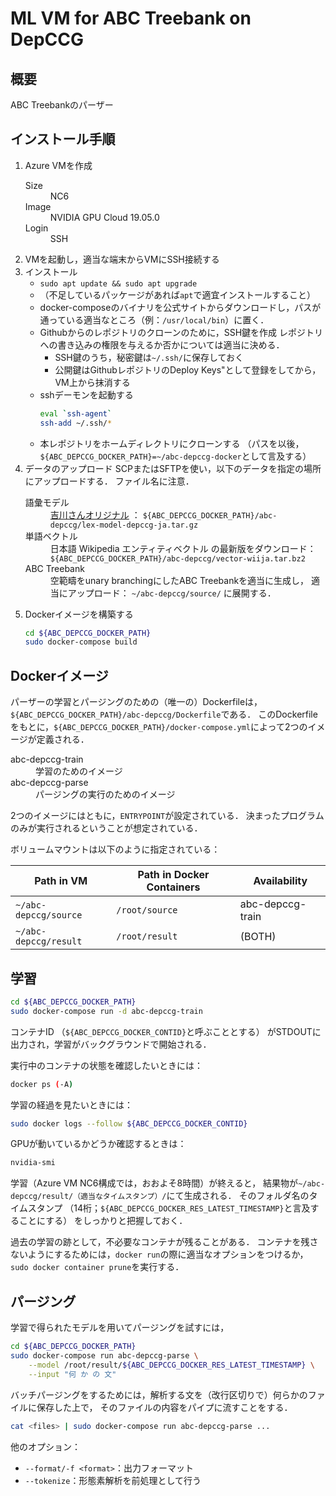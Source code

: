 # ML VM for ABC Treebank on DepCCG
## 概要
ABC Treebankのパーザー
## インストール手順
1. Azure VMを作成
    <dl>
        <dt>Size</dt>
        <dd>NC6</dd>
        <dt>Image</dt>
        <dd>NVIDIA GPU Cloud 19.05.0</dd>
        <dt>Login</dt>
        <dd>SSH</dd>
    </dl>
1. VMを起動し，適当な端末からVMにSSH接続する
1. インストール
    - `sudo apt update && sudo apt upgrade`
    - （不足しているパッケージがあれば`apt`で適宜インストールすること）
    - docker-composeのバイナリを公式サイトからダウンロードし，パスが通っている適当なところ（例：`/usr/local/bin`）に置く．
    - Githubからのレポジトリのクローンのために，SSH鍵を作成
        レポジトリへの書き込みの権限を与えるか否かについては適当に決める．
        - SSH鍵のうち，秘密鍵は`~/.ssh/`に保存しておく
        - 公開鍵はGithubレポジトリのDeploy Keys"として登録をしてから，VM上から抹消する
    - sshデーモンを起動する
        ```sh
        eval `ssh-agent`
        ssh-add ~/.ssh/*
        ```
    - 本レポジトリをホームディレクトリにクローンする
        （パスを以後，`${ABC_DEPCCG_DOCKER_PATH}=~/abc-depccg-docker`として言及する）
1. データのアップロード
    SCPまたはSFTPを使い，以下のデータを指定の場所にアップロードする．
    ファイル名に注意．
    <dl>
        <dt>語彙モデル</dt>
        <dd>
            <a href="https://drive.google.com/file/d/1PwJYnegh9np6Nr_Wy1VJDutWIKu6rn7m/view?usp=sharing">吉川さんオリジナル</a>
            ：
            <code>${ABC_DEPCCG_DOCKER_PATH}/abc-depccg/lex-model-depccg-ja.tar.gz</code>
        </dd>
        <dt>単語ベクトル</dt>
        <dd><a herf="http://www.cl.ecei.tohoku.ac.jp/~m-suzuki/jawiki_vector/">日本語 Wikipedia エンティティベクトル</a>
        の最新版をダウンロード：
        <code>${ABC_DEPCCG_DOCKER_PATH}/abc-depccg/vector-wiija.tar.bz2</code>
        <dt>ABC Treebank</dt>
        <dd>空範疇をunary branchingにしたABC Treebankを適当に生成し，
            適当にアップロード：
            <code>~/abc-depccg/source/</code>
            に展開する．</dd>
    </dl>
1. Dockerイメージを構築する
    ```sh
    cd ${ABC_DEPCCG_DOCKER_PATH}
    sudo docker-compose build
    ```

## Dockerイメージ
パーザーの学習とパージングのための（唯一の）Dockerfileは，
`${ABC_DEPCCG_DOCKER_PATH}/abc-depccg/Dockerfile`である．
このDockerfileをもとに，`${ABC_DEPCCG_DOCKER_PATH}/docker-compose.yml`によって2つのイメージが定義される．
<dl>
    <dt>abc-depccg-train</dt>
    <dd>学習のためのイメージ</dd>
    <dt>abc-depccg-parse</dt>
    <dd>パージングの実行のためのイメージ</dd>
</dl>

2つのイメージにはともに，`ENTRYPOINT`が設定されている．
決まったプログラムのみが実行されるということが想定されている．

ボリュームマウントは以下のように指定されている：

|Path in VM|Path in Docker Containers|Availability|
|----------|-------------------------|------------|
|`~/abc-depccg/source`|`/root/source`|abc-depccg-train|
|`~/abc-depccg/result`|`/root/result`|(BOTH)|

## 学習
```sh
cd ${ABC_DEPCCG_DOCKER_PATH}
sudo docker-compose run -d abc-depccg-train
```

コンテナID
（`${ABC_DEPCCG_DOCKER_CONTID}`と呼ぶこととする）
がSTDOUTに出力され，学習がバックグラウンドで開始される．

実行中のコンテナの状態を確認したいときには：
```sh
docker ps (-A)
```

学習の経過を見たいときには：
```sh
sudo docker logs --follow ${ABC_DEPCCG_DOCKER_CONTID}
```

GPUが動いているかどうか確認するときは：
```sh
nvidia-smi
```

学習（Azure VM NC6構成では，おおよそ8時間）が終えると，
結果物が`~/abc-depccg/result/（適当なタイムスタンプ）/`にて生成される．
そのフォルダ名のタイムスタンプ
（14桁；`${ABC_DEPCCG_DOCKER_RES_LATEST_TIMESTAMP}`と言及することにする）
をしっかりと把握しておく．

過去の学習の跡として，不必要なコンテナが残ることがある．
コンテナを残さないようにするためには，`docker run`の際に適当なオプションをつけるか，
`sudo docker container prune`を実行する．

## パージング
学習で得られたモデルを用いてパージングを試すには，
```sh
cd ${ABC_DEPCCG_DOCKER_PATH}
sudo docker-compose run abc-depccg-parse \
    --model /root/result/${ABC_DEPCCG_DOCKER_RES_LATEST_TIMESTAMP} \
    --input "何 か の 文"
```

バッチパージングをするためには，解析する文を（改行区切りで）何らかのファイルに保存した上で，
そのファイルの内容をパイプに流すことをする．
```sh
cat <files> | sudo docker-compose run abc-depccg-parse ...
```

他のオプション：
- `--format/-f <format>`：出力フォーマット
- `--tokenize`：形態素解析を前処理として行う
